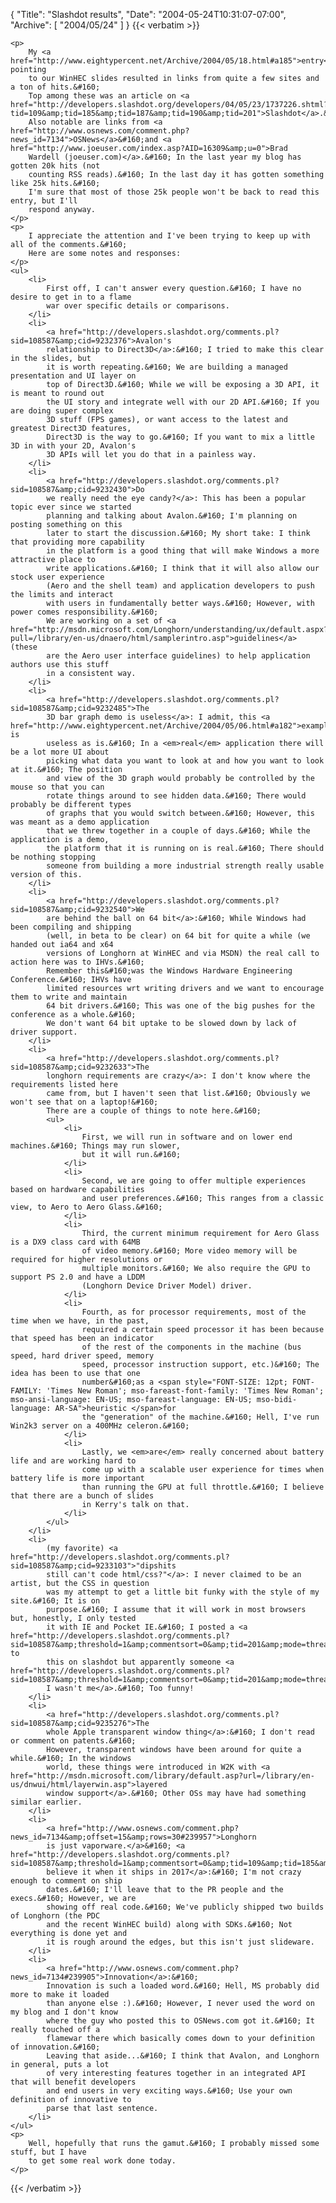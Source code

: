 {
  "Title": "Slashdot results",
  "Date": "2004-05-24T10:31:07-07:00",
  "Archive": [
    "2004/05/24"
  ]
}
{{< verbatim >}}

    <p>
        My <a href="http://www.eightypercent.net/Archive/2004/05/18.html#a185">entry</a> pointing
        to our WinHEC slides resulted in links from quite a few sites and a ton of hits.&#160;
        Top among these was an article on <a href="http://developers.slashdot.org/developers/04/05/23/1737226.shtml?tid=109&amp;tid=185&amp;tid=187&amp;tid=190&amp;tid=201">Slashdot</a>.&#160;
        Also notable are links from <a href="http://www.osnews.com/comment.php?news_id=7134">OSNews</a>&#160;and <a href="http://www.joeuser.com/index.asp?AID=16309&amp;u=0">Brad
        Wardell (joeuser.com)</a>.&#160; In the last year my blog has gotten 20k hits (not
        counting RSS reads).&#160; In the last day it has gotten something like 25k hits.&#160;
        I'm sure that most of those 25k people won't be back to read this entry, but I'll
        respond anyway. 
    </p>
    <p>
        I appreciate the attention and I've been trying to keep up with all of the comments.&#160;
        Here are some notes and responses: 
    </p>
    <ul>
        <li>
            First off, I can't answer every question.&#160; I have no desire to get in to a flame
            war over specific details or comparisons. 
        </li>
        <li>
            <a href="http://developers.slashdot.org/comments.pl?sid=108587&amp;cid=9232376">Avalon's
            relationship to Direct3D</a>:&#160; I tried to make this clear in the slides, but
            it is worth repeating.&#160; We are building a managed presentation and UI layer on
            top of Direct3D.&#160; While we will be exposing a 3D API, it is meant to round out
            the UI story and integrate well with our 2D API.&#160; If you are doing super complex
            3D stuff (FPS games), or want access to the latest and greatest Direct3D features,
            Direct3D is the way to go.&#160; If you want to mix a little 3D in with your 2D, Avalon's
            3D APIs will let you do that in a painless way. 
        </li>
        <li>
            <a href="http://developers.slashdot.org/comments.pl?sid=108587&amp;cid=9232430">Do
            we really need the eye candy?</a>: This has been a popular topic ever since we started
            planning and talking about Avalon.&#160; I'm planning on posting something on this
            later to start the discussion.&#160; My short take: I think that providing more capability
            in the platform is a good thing that will make Windows a more attractive place to
            write applications.&#160; I think that it will also allow our stock user experience
            (Aero and the shell team) and application developers to push the limits and interact
            with users in fundamentally better ways.&#160; However, with power comes responsibility.&#160;
            We are working on a set of <a href="http://msdn.microsoft.com/Longhorn/understanding/ux/default.aspx?pull=/library/en-us/dnaero/html/samplerintro.asp">guidelines</a> (these
            are the Aero user interface guidelines) to help application authors use this stuff
            in a consistent way. 
        </li>
        <li>
            <a href="http://developers.slashdot.org/comments.pl?sid=108587&amp;cid=9232485">The
            3D bar graph demo is useless</a>: I admit, this <a href="http://www.eightypercent.net/Archive/2004/05/06.html#a182">example</a> is
            useless as is.&#160; In a <em>real</em> application there will be a lot more UI about
            picking what data you want to look at and how you want to look at it.&#160; The position
            and view of the 3D graph would probably be controlled by the mouse so that you can
            rotate things around to see hidden data.&#160; There would probably be different types
            of graphs that you would switch between.&#160; However, this was meant as a demo application
            that we threw together in a couple of days.&#160; While the application is a demo,
            the platform that it is running on is real.&#160; There should be nothing stopping
            someone from building a more industrial strength really usable version of this. 
        </li>
        <li>
            <a href="http://developers.slashdot.org/comments.pl?sid=108587&amp;cid=9232540">We
            are behind the ball on 64 bit</a>:&#160; While Windows had been compiling and shipping
            (well, in beta to be clear) on 64 bit for quite a while (we handed out ia64 and x64
            versions of Longhorn at WinHEC and via MSDN) the real call to action here was to IHVs.&#160;
            Remember this&#160;was the Windows Hardware Engineering Conference.&#160; IHVs have
            limited resources wrt writing drivers and we want to encourage them to write and maintain
            64 bit drivers.&#160; This was one of the big pushes for the conference as a whole.&#160;
            We don't want 64 bit uptake to be slowed down by lack of driver support. 
        </li>
        <li>
            <a href="http://developers.slashdot.org/comments.pl?sid=108587&amp;cid=9232633">The
            longhorn requirements are crazy</a>: I don't know where the requirements listed here
            came from, but I haven't seen that list.&#160; Obviously we won't see that on a laptop!&#160;
            There are a couple of things to note here.&#160; 
            <ul>
                <li>
                    First, we will run in software and on lower end machines.&#160; Things may run slower,
                    but it will run.&#160; 
                </li>
                <li>
                    Second, we are going to offer multiple experiences based on hardware capabilities
                    and user preferences.&#160; This ranges from a classic view, to Aero to Aero Glass.&#160; 
                </li>
                <li>
                    Third, the current minimum requirement for Aero Glass is a DX9 class card with 64MB
                    of video memory.&#160; More video memory will be required for higher resolutions or
                    multiple monitors.&#160; We also require the GPU to support PS 2.0 and have a LDDM
                    (Longhorn Device Driver Model) driver. 
                </li>
                <li>
                    Fourth, as for processor requirements, most of the time when we have, in the past,
                    required a certain speed processor it has been because that speed has been an indicator
                    of the rest of the components in the machine (bus speed, hard driver speed, memory
                    speed, processor instruction support, etc.)&#160; The idea has been to use that one
                    number&#160;as a <span style="FONT-SIZE: 12pt; FONT-FAMILY: 'Times New Roman'; mso-fareast-font-family: 'Times New Roman'; mso-ansi-language: EN-US; mso-fareast-language: EN-US; mso-bidi-language: AR-SA">heuristic </span>for
                    the "generation" of the machine.&#160; Hell, I've run Win2k3 server on a 400MHz celeron.&#160; 
                </li>
                <li>
                    Lastly, we <em>are</em> really concerned about battery life and are working hard to
                    come up with a scalable user experience for times when battery life is more important
                    than running the GPU at full throttle.&#160; I believe that there are a bunch of slides
                    in Kerry's talk on that. 
                </li>
            </ul>
        </li>
        <li>
            (my favorite) <a href="http://developers.slashdot.org/comments.pl?sid=108587&amp;cid=9233103">"dipshits
            still can't code html/css?"</a>: I never claimed to be an artist, but the CSS in question
            was my attempt to get a little bit funky with the style of my site.&#160; It is on
            purpose.&#160; I assume that it will work in most browsers but, honestly, I only tested
            it with IE and Pocket IE.&#160; I posted a <a href="http://developers.slashdot.org/comments.pl?sid=108587&amp;threshold=1&amp;commentsort=0&amp;tid=201&amp;mode=thread&amp;pid=9233844#9234182">response</a> to
            this on slashdot but apparently someone <a href="http://developers.slashdot.org/comments.pl?sid=108587&amp;threshold=1&amp;commentsort=0&amp;tid=201&amp;mode=thread&amp;pid=9234182#9235628">thought
            I wasn't me</a>.&#160; Too funny! 
        </li>
        <li>
            <a href="http://developers.slashdot.org/comments.pl?sid=108587&amp;cid=9235276">The
            whole Apple transparent window thing</a>:&#160; I don't read or comment on patents.&#160;
            However, transparent windows have been around for quite a while.&#160; In the windows
            world, these things were introduced in W2K with <a href="http://msdn.microsoft.com/library/default.asp?url=/library/en-us/dnwui/html/layerwin.asp">layered
            window support</a>.&#160; Other OSs may have had something similar earlier. 
        </li>
        <li>
            <a href="http://www.osnews.com/comment.php?news_id=7134&amp;offset=15&amp;rows=30#239957">Longhorn
            is just vaporware.</a>&#160; <a href="http://developers.slashdot.org/comments.pl?sid=108587&amp;threshold=1&amp;commentsort=0&amp;tid=109&amp;tid=185&amp;tid=187&amp;tid=190&amp;tid=201&amp;mode=thread&amp;cid=9232324">I'll
            believe it when it ships in 2017</a>:&#160; I'm not crazy enough to comment on ship
            dates.&#160; I'll leave that to the PR people and the execs.&#160; However, we are
            showing off real code.&#160; We've publicly shipped two builds of Longhorn (the PDC
            and the recent WinHEC build) along with SDKs.&#160; Not everything is done yet and
            it is rough around the edges, but this isn't just slideware. 
        </li>
        <li>
            <a href="http://www.osnews.com/comment.php?news_id=7134#239905">Innovation</a>:&#160;
            Innovation is such a loaded word.&#160; Hell, MS probably did more to make it loaded
            than anyone else :).&#160; However, I never used the word on my blog and I don't know
            where the guy who posted this to OSNews.com got it.&#160; It really touched off a
            flamewar there which basically comes down to your definition of innovation.&#160;
            Leaving that aside...&#160; I think that Avalon, and Longhorn in general, puts a lot
            of very interesting features together in an integrated API that will benefit developers
            and end users in very exciting ways.&#160; Use your own definition of innovative to
            parse that last sentence. 
        </li>
    </ul>
    <p>
        Well, hopefully that runs the gamut.&#160; I probably missed some stuff, but I have
        to get some real work done today. 
    </p>

{{< /verbatim >}}
